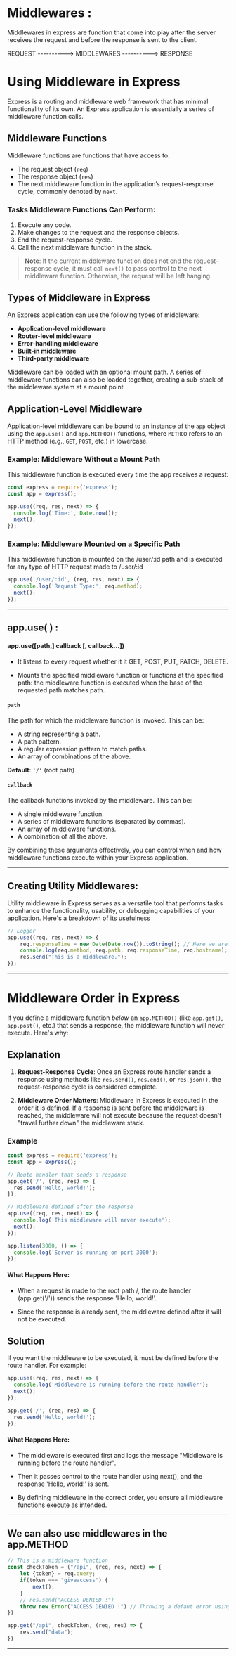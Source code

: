 # Middlewares : 
Middlewares in express are function that come into play after the server receives the request and before the response is sent to the client.

REQUEST ----------> MIDDLEWARES ----------> RESPONSE


# Using Middleware in Express

Express is a routing and middleware web framework that has minimal functionality of its own. An Express application is essentially a series of middleware function calls.

## Middleware Functions

Middleware functions are functions that have access to:
- The request object (`req`)
- The response object (`res`)
- The next middleware function in the application’s request-response cycle, commonly denoted by `next`.

### Tasks Middleware Functions Can Perform:
1. Execute any code.
2. Make changes to the request and the response objects.
3. End the request-response cycle.
4. Call the next middleware function in the stack.

>**Note**: If the current middleware function does not end the request-response cycle, it must call `next()` to pass control to the next middleware function. Otherwise, the request will be left hanging.

## Types of Middleware in Express
An Express application can use the following types of middleware:
- **Application-level middleware**
- **Router-level middleware**
- **Error-handling middleware**
- **Built-in middleware**
- **Third-party middleware**

Middleware can be loaded with an optional mount path. A series of middleware functions can also be loaded together, creating a sub-stack of the middleware system at a mount point.

## Application-Level Middleware
Application-level middleware can be bound to an instance of the `app` object using the `app.use()` and `app.METHOD()` functions, where `METHOD` refers to an HTTP method (e.g., `GET`, `POST`, etc.) in lowercase.

### Example: Middleware Without a Mount Path
This middleware function is executed every time the app receives a request:

```javascript
const express = require('express');
const app = express();

app.use((req, res, next) => {
  console.log('Time:', Date.now());
  next();
});
```


### Example: Middleware Mounted on a Specific Path
This middleware function is mounted on the /user/:id path and is executed for any type of HTTP request made to /user/:id

```javascript
app.use('/user/:id', (req, res, next) => {
  console.log('Request Type:', req.method);
  next();
});
```
___


##  app.use( ) :

#### app.use([path,] callback [, callback...])

* It listens to every request whether it it GET, POST, PUT, PATCH, DELETE.

* Mounts the specified middleware function or functions at the specified path: the middleware function is executed when the base of the requested path matches path.

#### `path`
The path for which the middleware function is invoked. This can be:
- A string representing a path.
- A path pattern.
- A regular expression pattern to match paths.
- An array of combinations of the above.

**Default**: `'/'` (root path)

#### `callback`
The callback functions invoked by the middleware. This can be:
- A single middleware function.
- A series of middleware functions (separated by commas).
- An array of middleware functions.
- A combination of all the above.

By combining these arguments effectively, you can control when and how middleware functions execute within your Express application.
___

## Creating Utility Middlewares:
Utility middleware in Express serves as a versatile tool that performs tasks to enhance the functionality, usability, or debugging capabilities of your application. Here's a breakdown of its usefulness

```javascript
// Logger
app.use((req, res, next) => {
    req.responseTime = new Date(Date.now()).toString(); // Here we are adding(changing) a property or response object.
    console.log(req.method, req.path, req.responseTime, req.hostname);
    res.send("This is a middleware.");
});
```
___

# Middleware Order in Express

If you define a middleware function *below* an `app.METHOD()` (like `app.get()`, `app.post()`, etc.) that sends a response, the middleware function will never execute. Here's why:

## Explanation

1. **Request-Response Cycle**:
   Once an Express route handler sends a response using methods like `res.send()`, `res.end()`, or `res.json()`, the request-response cycle is considered complete.

2. **Middleware Order Matters**:
   Middleware in Express is executed in the order it is defined. If a response is sent before the middleware is reached, the middleware will not execute because the request doesn't "travel further down" the middleware stack.

### Example

```javascript
const express = require('express');
const app = express();

// Route handler that sends a response
app.get('/', (req, res) => {
  res.send('Hello, world!');
});

// Middleware defined after the response
app.use((req, res, next) => {
  console.log('This middleware will never execute');
  next();
});

app.listen(3000, () => {
  console.log('Server is running on port 3000');
});
```

#### What Happens Here:
* When a request is made to the root path /, the route handler (app.get('/')) sends the response 'Hello, world!'.

* Since the response is already sent, the middleware defined after it will not be executed.

## Solution
If you want the middleware to be executed, it must be defined before the route handler. For example:

```javascript
app.use((req, res, next) => {
  console.log('Middleware is running before the route handler');
  next();
});

app.get('/', (req, res) => {
  res.send('Hello, world!');
});
```

#### What Happens Here:
* The middleware is executed first and logs the message "Middleware is running before the route handler".

* Then it passes control to the route handler using next(), and the response 'Hello, world!' is sent.

* By defining middleware in the correct order, you ensure all middleware functions execute as intended.
___

## We can also use middlewares in the app.METHOD

```javascript
// This is a middleware function
const checkToken = ("/api", (req, res, next) => {
    let {token} = req.query;
    if(token === "giveaccess") {
        next();
    }
    // res.send("ACCESS DENIED !")
    throw new Error("ACCESS DENIED !") // Throwing a defaut error using express.
})

app.get("/api", checkToken, (req, res) => {
    res.send("data");
})
```
___
